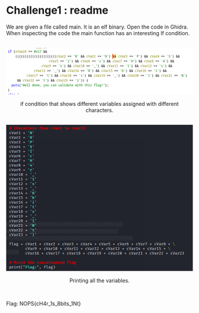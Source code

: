 <h1>Challenge1 : readme</h1>
<div>
  <p>We are given a file called main. It is an elf binary. Open the code in Ghidra. When inspecting the code the main function has an interesting If condition.</p>
  <br>
  <div align="center">
    <img src="images/web10.png">
    <p style="text-align:center;">if condition that shows different variables assigned with different characters.</p>
  </div>
  <br>
  <div align="center">
    <img src="images/web11.png">
    <p style="text-align:center;">Printing all the variables.</p>
  </div>
  <br>
  <p>Flag: NOPS{cH4r_1s_8bits_1Nt}</p>
</div>
